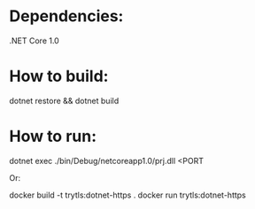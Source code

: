 # Dependencies:

.NET Core 1.0

# How to build:
dotnet restore && dotnet build

# How to run:
dotnet exec ./bin/Debug/netcoreapp1.0/prj.dll <URL> <PORT

Or:

docker build -t trytls:dotnet-https .
docker run trytls:dotnet-https <URL> <PORT>